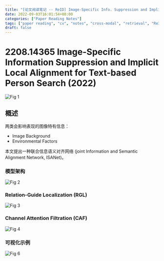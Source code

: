 ```yaml
---
title: "[论文阅读笔记 -- ReID] Image-Specific Info. Suppression and Implicit Local Alignment (2022)"
date: 2022-09-03T16:01:54+08:00
categories: ["Paper Reading Notes"]
tags: ["paper reading", "cv", "notes", "cross-modal", "retrieval", "ReID"]
draft: false
---
```


# 2208.14365 Image-Specific Information Suppression and Implicit Local Alignment for Text-based Person Search (2022)

![Fig 1](/images/2022/PRN267/1.png)

## 概述

两类会影响表现的图像特有信息：  
+ Image Background
+ Environmental Factors

本文提出一种联合信息语义对齐网络 (joint Information and Semantic Alignment Network, ISANet)。   

### 模型架构

![Fig 2](/images/2022/PRN267/2.png)

### Relation-Guide Localization (RGL)

![Fig 3](/images/2022/PRN267/3.png)

### Channel Attention Filtration (CAF)

![Fig 4](/images/2022/PRN267/4.png)

### 可视化示例

![Fig 6](/images/2022/PRN267/6.png)
